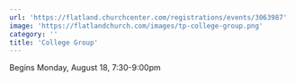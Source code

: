 ```yaml
---
url: 'https://flatland.churchcenter.com/registrations/events/3063987'
image: 'https://flatlandchurch.com/images/tp-college-group.png'
category: ''
title: 'College Group'
---
```


Begins Monday, August 18, 7:30-9:00pm
